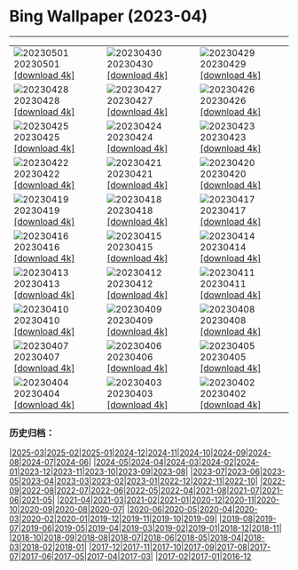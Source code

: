 # Bing Wallpaper (2023-04)
**************

<table><tr><td><img src="https://www.bing.com/th?id=OHR.QuebecCityBridge_EN-IN8012696513_1920x1080.jpg" alt="20230501"> 20230501 <a href="https://www.bing.com/th?id=OHR.QuebecCityBridge_EN-IN8012696513_UHD.jpg">[download 4k]</a></td><td><img src="https://www.bing.com/th?id=OHR.TheHawaMahal_EN-IN8397343140_1920x1080.jpg" alt="20230430"> 20230430 <a href="https://www.bing.com/th?id=OHR.TheHawaMahal_EN-IN8397343140_UHD.jpg">[download 4k]</a></td><td><img src="https://www.bing.com/th?id=OHR.JTNPMilkyWay_EN-IN2861486147_1920x1080.jpg" alt="20230429"> 20230429 <a href="https://www.bing.com/th?id=OHR.JTNPMilkyWay_EN-IN2861486147_UHD.jpg">[download 4k]</a></td></tr><tr><td><img src="https://www.bing.com/th?id=OHR.MariposaGrove_EN-IN0741084791_1920x1080.jpg" alt="20230428"> 20230428 <a href="https://www.bing.com/th?id=OHR.MariposaGrove_EN-IN0741084791_UHD.jpg">[download 4k]</a></td><td><img src="https://www.bing.com/th?id=OHR.SouthPadre_EN-IN4631581656_1920x1080.jpg" alt="20230427"> 20230427 <a href="https://www.bing.com/th?id=OHR.SouthPadre_EN-IN4631581656_UHD.jpg">[download 4k]</a></td><td><img src="https://www.bing.com/th?id=OHR.GHOAudubonDay_EN-IN4444137631_1920x1080.jpg" alt="20230426"> 20230426 <a href="https://www.bing.com/th?id=OHR.GHOAudubonDay_EN-IN4444137631_UHD.jpg">[download 4k]</a></td></tr><tr><td><img src="https://www.bing.com/th?id=OHR.AdelieWPD_EN-IN4116637364_1920x1080.jpg" alt="20230425"> 20230425 <a href="https://www.bing.com/th?id=OHR.AdelieWPD_EN-IN4116637364_UHD.jpg">[download 4k]</a></td><td><img src="https://www.bing.com/th?id=OHR.FranconianWineCellar_EN-IN8212492005_1920x1080.jpg" alt="20230424"> 20230424 <a href="https://www.bing.com/th?id=OHR.FranconianWineCellar_EN-IN8212492005_UHD.jpg">[download 4k]</a></td><td><img src="https://www.bing.com/th?id=OHR.BandhavgarhNationalPark_EN-IN1237060270_1920x1080.jpg" alt="20230423"> 20230423 <a href="https://www.bing.com/th?id=OHR.BandhavgarhNationalPark_EN-IN1237060270_UHD.jpg">[download 4k]</a></td></tr><tr><td><img src="https://www.bing.com/th?id=OHR.EarthDayFox_EN-IN2991531314_1920x1080.jpg" alt="20230422"> 20230422 <a href="https://www.bing.com/th?id=OHR.EarthDayFox_EN-IN2991531314_UHD.jpg">[download 4k]</a></td><td><img src="https://www.bing.com/th?id=OHR.ProcidaItaly_EN-IN2774777821_1920x1080.jpg" alt="20230421"> 20230421 <a href="https://www.bing.com/th?id=OHR.ProcidaItaly_EN-IN2774777821_UHD.jpg">[download 4k]</a></td><td><img src="https://www.bing.com/th?id=OHR.BeltedGalloway_EN-IN4523698216_1920x1080.jpg" alt="20230420"> 20230420 <a href="https://www.bing.com/th?id=OHR.BeltedGalloway_EN-IN4523698216_UHD.jpg">[download 4k]</a></td></tr><tr><td><img src="https://www.bing.com/th?id=OHR.TaiwanYuhina_EN-IN6244299700_1920x1080.jpg" alt="20230419"> 20230419 <a href="https://www.bing.com/th?id=OHR.TaiwanYuhina_EN-IN6244299700_UHD.jpg">[download 4k]</a></td><td><img src="https://www.bing.com/th?id=OHR.MPPUnesco_EN-IN6402090546_1920x1080.jpg" alt="20230418"> 20230418 <a href="https://www.bing.com/th?id=OHR.MPPUnesco_EN-IN6402090546_UHD.jpg">[download 4k]</a></td><td><img src="https://www.bing.com/th?id=OHR.OneThousandSprings_EN-IN2012624534_1920x1080.jpg" alt="20230417"> 20230417 <a href="https://www.bing.com/th?id=OHR.OneThousandSprings_EN-IN2012624534_UHD.jpg">[download 4k]</a></td></tr><tr><td><img src="https://www.bing.com/th?id=OHR.KiteDay_EN-IN0242153620_1920x1080.jpg" alt="20230416"> 20230416 <a href="https://www.bing.com/th?id=OHR.KiteDay_EN-IN0242153620_UHD.jpg">[download 4k]</a></td><td><img src="https://www.bing.com/th?id=OHR.TheRedFort_EN-IN6931818397_1920x1080.jpg" alt="20230415"> 20230415 <a href="https://www.bing.com/th?id=OHR.TheRedFort_EN-IN6931818397_UHD.jpg">[download 4k]</a></td><td><img src="https://www.bing.com/th?id=OHR.RedSeaStars_EN-IN6663264044_1920x1080.jpg" alt="20230414"> 20230414 <a href="https://www.bing.com/th?id=OHR.RedSeaStars_EN-IN6663264044_UHD.jpg">[download 4k]</a></td></tr><tr><td><img src="https://www.bing.com/th?id=OHR.PhloxSubulata_EN-IN8419741761_1920x1080.jpg" alt="20230413"> 20230413 <a href="https://www.bing.com/th?id=OHR.PhloxSubulata_EN-IN8419741761_UHD.jpg">[download 4k]</a></td><td><img src="https://www.bing.com/th?id=OHR.EuropeFromISS_EN-IN9083252103_1920x1080.jpg" alt="20230412"> 20230412 <a href="https://www.bing.com/th?id=OHR.EuropeFromISS_EN-IN9083252103_UHD.jpg">[download 4k]</a></td><td><img src="https://www.bing.com/th?id=OHR.MossyGrottoFalls_EN-IN6020207383_1920x1080.jpg" alt="20230411"> 20230411 <a href="https://www.bing.com/th?id=OHR.MossyGrottoFalls_EN-IN6020207383_UHD.jpg">[download 4k]</a></td></tr><tr><td><img src="https://www.bing.com/th?id=OHR.ElephantTwins_EN-IN8462102206_1920x1080.jpg" alt="20230410"> 20230410 <a href="https://www.bing.com/th?id=OHR.ElephantTwins_EN-IN8462102206_UHD.jpg">[download 4k]</a></td><td><img src="https://www.bing.com/th?id=OHR.Honnavaralavenderfields_EN-IN5301295864_1920x1080.jpg" alt="20230409"> 20230409 <a href="https://www.bing.com/th?id=OHR.Honnavaralavenderfields_EN-IN5301295864_UHD.jpg">[download 4k]</a></td><td><img src="https://www.bing.com/th?id=OHR.NIrelandGiants_EN-IN3889498881_1920x1080.jpg" alt="20230408"> 20230408 <a href="https://www.bing.com/th?id=OHR.NIrelandGiants_EN-IN3889498881_UHD.jpg">[download 4k]</a></td></tr><tr><td><img src="https://www.bing.com/th?id=OHR.KitsAspen_EN-IN5758206961_1920x1080.jpg" alt="20230407"> 20230407 <a href="https://www.bing.com/th?id=OHR.KitsAspen_EN-IN5758206961_UHD.jpg">[download 4k]</a></td><td><img src="https://www.bing.com/th?id=OHR.ArizonaPinkMoon_EN-IN4652684709_1920x1080.jpg" alt="20230406"> 20230406 <a href="https://www.bing.com/th?id=OHR.ArizonaPinkMoon_EN-IN4652684709_UHD.jpg">[download 4k]</a></td><td><img src="https://www.bing.com/th?id=OHR.BlackGrouseLekking_EN-IN4229465462_1920x1080.jpg" alt="20230405"> 20230405 <a href="https://www.bing.com/th?id=OHR.BlackGrouseLekking_EN-IN4229465462_UHD.jpg">[download 4k]</a></td></tr><tr><td><img src="https://www.bing.com/th?id=OHR.RomanBridge_EN-IN3805962366_1920x1080.jpg" alt="20230404"> 20230404 <a href="https://www.bing.com/th?id=OHR.RomanBridge_EN-IN3805962366_UHD.jpg">[download 4k]</a></td><td><img src="https://www.bing.com/th?id=OHR.AgraFort_EN-IN2182877120_1920x1080.jpg" alt="20230403"> 20230403 <a href="https://www.bing.com/th?id=OHR.AgraFort_EN-IN2182877120_UHD.jpg">[download 4k]</a></td><td><img src="https://www.bing.com/th?id=OHR.JavaBromo_EN-IN1237578882_1920x1080.jpg" alt="20230402"> 20230402 <a href="https://www.bing.com/th?id=OHR.JavaBromo_EN-IN1237578882_UHD.jpg">[download 4k]</a></td></tr></table>

### 历史归档：

|[2025-03](/../2025-03/2025-03.md)|[2025-02](/../2025-02/2025-02.md)|[2025-01](/../2025-01/2025-01.md)|[2024-12](/../2024-12/2024-12.md)|[2024-11](/../2024-11/2024-11.md)|[2024-10](/../2024-10/2024-10.md)|[2024-09](/../2024-09/2024-09.md)|[2024-08](/../2024-08/2024-08.md)|[2024-07](/../2024-07/2024-07.md)|[2024-06](/../2024-06/2024-06.md)|
|[2024-05](/../2024-05/2024-05.md)|[2024-04](/../2024-04/2024-04.md)|[2024-03](/../2024-03/2024-03.md)|[2024-02](/../2024-02/2024-02.md)|[2024-01](/../2024-01/2024-01.md)|[2023-12](/../2023-12/2023-12.md)|[2023-11](/../2023-11/2023-11.md)|[2023-10](/../2023-10/2023-10.md)|[2023-09](/../2023-09/2023-09.md)|[2023-08](/../2023-08/2023-08.md)|
|[2023-07](/../2023-07/2023-07.md)|[2023-06](/../2023-06/2023-06.md)|[2023-05](/../2023-05/2023-05.md)|[2023-04](/2023-04.md)|[2023-03](/../2023-03/2023-03.md)|[2023-02](/../2023-02/2023-02.md)|[2023-01](/../2023-01/2023-01.md)|[2022-12](/../2022-12/2022-12.md)|[2022-11](/../2022-11/2022-11.md)|[2022-10](/../2022-10/2022-10.md)|
|[2022-09](/../2022-09/2022-09.md)|[2022-08](/../2022-08/2022-08.md)|[2022-07](/../2022-07/2022-07.md)|[2022-06](/../2022-06/2022-06.md)|[2022-05](/../2022-05/2022-05.md)|[2022-04](/../2022-04/2022-04.md)|[2021-08](/../2021-08/2021-08.md)|[2021-07](/../2021-07/2021-07.md)|[2021-06](/../2021-06/2021-06.md)|[2021-05](/../2021-05/2021-05.md)|
|[2021-04](/../2021-04/2021-04.md)|[2021-03](/../2021-03/2021-03.md)|[2021-02](/../2021-02/2021-02.md)|[2021-01](/../2021-01/2021-01.md)|[2020-12](/../2020-12/2020-12.md)|[2020-11](/../2020-11/2020-11.md)|[2020-10](/../2020-10/2020-10.md)|[2020-09](/../2020-09/2020-09.md)|[2020-08](/../2020-08/2020-08.md)|[2020-07](/../2020-07/2020-07.md)|
|[2020-06](/../2020-06/2020-06.md)|[2020-05](/../2020-05/2020-05.md)|[2020-04](/../2020-04/2020-04.md)|[2020-03](/../2020-03/2020-03.md)|[2020-02](/../2020-02/2020-02.md)|[2020-01](/../2020-01/2020-01.md)|[2019-12](/../2019-12/2019-12.md)|[2019-11](/../2019-11/2019-11.md)|[2019-10](/../2019-10/2019-10.md)|[2019-09](/../2019-09/2019-09.md)|
|[2019-08](/../2019-08/2019-08.md)|[2019-07](/../2019-07/2019-07.md)|[2019-06](/../2019-06/2019-06.md)|[2019-05](/../2019-05/2019-05.md)|[2019-04](/../2019-04/2019-04.md)|[2019-03](/../2019-03/2019-03.md)|[2019-02](/../2019-02/2019-02.md)|[2019-01](/../2019-01/2019-01.md)|[2018-12](/../2018-12/2018-12.md)|[2018-11](/../2018-11/2018-11.md)|
|[2018-10](/../2018-10/2018-10.md)|[2018-09](/../2018-09/2018-09.md)|[2018-08](/../2018-08/2018-08.md)|[2018-07](/../2018-07/2018-07.md)|[2018-06](/../2018-06/2018-06.md)|[2018-05](/../2018-05/2018-05.md)|[2018-04](/../2018-04/2018-04.md)|[2018-03](/../2018-03/2018-03.md)|[2018-02](/../2018-02/2018-02.md)|[2018-01](/../2018-01/2018-01.md)|
|[2017-12](/../2017-12/2017-12.md)|[2017-11](/../2017-11/2017-11.md)|[2017-10](/../2017-10/2017-10.md)|[2017-09](/../2017-09/2017-09.md)|[2017-08](/../2017-08/2017-08.md)|[2017-07](/../2017-07/2017-07.md)|[2017-06](/../2017-06/2017-06.md)|[2017-05](/../2017-05/2017-05.md)|[2017-04](/../2017-04/2017-04.md)|[2017-03](/../2017-03/2017-03.md)|
|[2017-02](/../2017-02/2017-02.md)|[2017-01](/../2017-01/2017-01.md)|[2016-12](/../2016-12/2016-12.md)